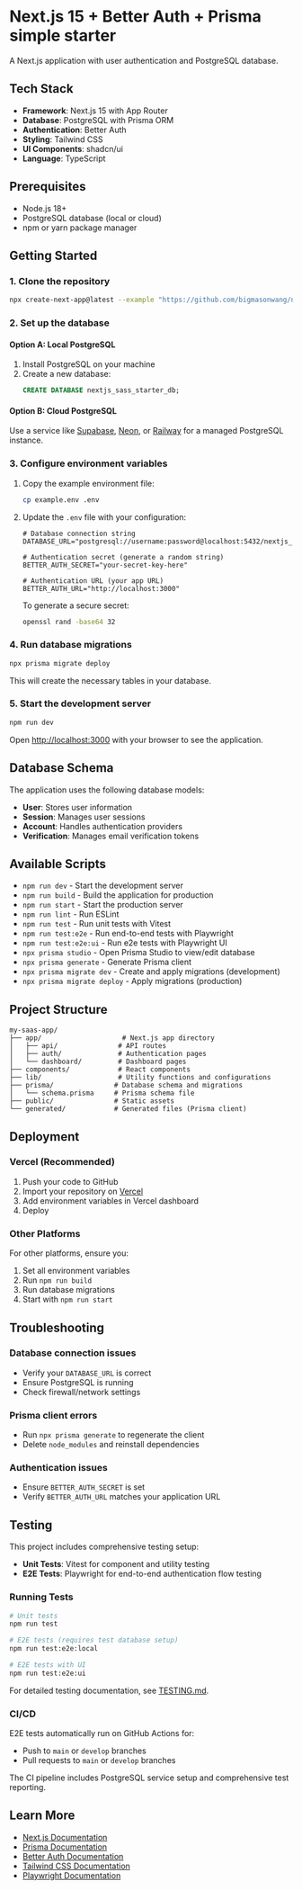# Next.js 15 + Better Auth + Prisma simple starter

A Next.js application with user authentication and PostgreSQL database.

## Tech Stack

- **Framework**: Next.js 15 with App Router
- **Database**: PostgreSQL with Prisma ORM
- **Authentication**: Better Auth
- **Styling**: Tailwind CSS
- **UI Components**: shadcn/ui
- **Language**: TypeScript

## Prerequisites

- Node.js 18+
- PostgreSQL database (local or cloud)
- npm or yarn package manager

## Getting Started

### 1. Clone the repository

```bash
npx create-next-app@latest --example "https://github.com/bigmasonwang/nextjs-simple-starter" my-saas-app
```

### 2. Set up the database

#### Option A: Local PostgreSQL

1. Install PostgreSQL on your machine
2. Create a new database:
   ```sql
   CREATE DATABASE nextjs_sass_starter_db;
   ```

#### Option B: Cloud PostgreSQL

Use a service like [Supabase](https://supabase.com), [Neon](https://neon.tech), or [Railway](https://railway.app) for a managed PostgreSQL instance.

### 3. Configure environment variables

1. Copy the example environment file:

   ```bash
   cp example.env .env
   ```

2. Update the `.env` file with your configuration:

   ```env
   # Database connection string
   DATABASE_URL="postgresql://username:password@localhost:5432/nextjs_sass_starter_db"

   # Authentication secret (generate a random string)
   BETTER_AUTH_SECRET="your-secret-key-here"

   # Authentication URL (your app URL)
   BETTER_AUTH_URL="http://localhost:3000"
   ```

   To generate a secure secret:

   ```bash
   openssl rand -base64 32
   ```

### 4. Run database migrations

```bash
npx prisma migrate deploy
```

This will create the necessary tables in your database.

### 5. Start the development server

```bash
npm run dev
```

Open [http://localhost:3000](http://localhost:3000) with your browser to see the application.

## Database Schema

The application uses the following database models:

- **User**: Stores user information
- **Session**: Manages user sessions
- **Account**: Handles authentication providers
- **Verification**: Manages email verification tokens

## Available Scripts

- `npm run dev` - Start the development server
- `npm run build` - Build the application for production
- `npm run start` - Start the production server
- `npm run lint` - Run ESLint
- `npm run test` - Run unit tests with Vitest
- `npm run test:e2e` - Run end-to-end tests with Playwright
- `npm run test:e2e:ui` - Run e2e tests with Playwright UI
- `npx prisma studio` - Open Prisma Studio to view/edit database
- `npx prisma generate` - Generate Prisma client
- `npx prisma migrate dev` - Create and apply migrations (development)
- `npx prisma migrate deploy` - Apply migrations (production)

## Project Structure

```
my-saas-app/
├── app/                    # Next.js app directory
│   ├── api/               # API routes
│   ├── auth/              # Authentication pages
│   └── dashboard/         # Dashboard pages
├── components/            # React components
├── lib/                   # Utility functions and configurations
├── prisma/               # Database schema and migrations
│   └── schema.prisma     # Prisma schema file
├── public/               # Static assets
└── generated/            # Generated files (Prisma client)
```

## Deployment

### Vercel (Recommended)

1. Push your code to GitHub
2. Import your repository on [Vercel](https://vercel.com)
3. Add environment variables in Vercel dashboard
4. Deploy

### Other Platforms

For other platforms, ensure you:

1. Set all environment variables
2. Run `npm run build`
3. Run database migrations
4. Start with `npm run start`

## Troubleshooting

### Database connection issues

- Verify your `DATABASE_URL` is correct
- Ensure PostgreSQL is running
- Check firewall/network settings

### Prisma client errors

- Run `npx prisma generate` to regenerate the client
- Delete `node_modules` and reinstall dependencies

### Authentication issues

- Ensure `BETTER_AUTH_SECRET` is set
- Verify `BETTER_AUTH_URL` matches your application URL

## Testing

This project includes comprehensive testing setup:

- **Unit Tests**: Vitest for component and utility testing
- **E2E Tests**: Playwright for end-to-end authentication flow testing

### Running Tests

```bash
# Unit tests
npm run test

# E2E tests (requires test database setup)
npm run test:e2e:local

# E2E tests with UI
npm run test:e2e:ui
```

For detailed testing documentation, see [TESTING.md](./TESTING.md).

### CI/CD

E2E tests automatically run on GitHub Actions for:

- Push to `main` or `develop` branches
- Pull requests to `main` or `develop` branches

The CI pipeline includes PostgreSQL service setup and comprehensive test reporting.

## Learn More

- [Next.js Documentation](https://nextjs.org/docs)
- [Prisma Documentation](https://www.prisma.io/docs)
- [Better Auth Documentation](https://better-auth.com)
- [Tailwind CSS Documentation](https://tailwindcss.com/docs)
- [Playwright Documentation](https://playwright.dev/docs/intro)
